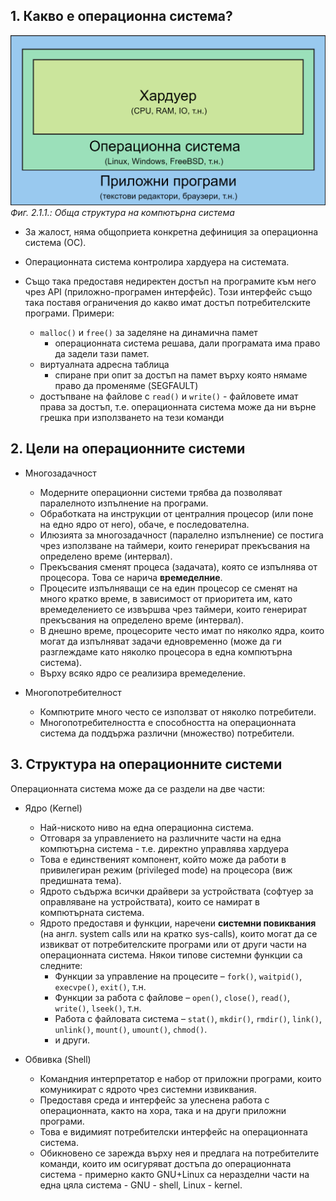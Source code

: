 ## 1. Какво е операционна система?

![Обща структура на компютърна система](./assets/computer-system-overview.png)
_Фиг. 2.1.1.: Обща структура на компютърна система_

- За жалост, няма общоприета конкретна дефиниция за операционна система (ОС).
- Операционната система контролира хардуера на системата.
- Също така предоставя недиректен достъп на програмите към него чрез API (приложно-програмен
  интерфейс). Този интерфейс също така поставя ограничения до какво имат достъп
  потребителските програми.
  Примери:

  - `malloc()` и `free()` за заделяне на динамична памет
    - операционната система решава, дали програмата има право да задели тази памет.
  - виртуалната адресна таблица
    - спиране при опит за достъп на памет върху която нямаме право да променяме
      (SEGFAULT)
  - достъпване на файлове с `read()` и `write()` - файловете имат права за достъп,
    т.е. операционната система може да ни върне грешка при използването на тези
    команди

## 2. Цели на операционните системи

- Многозадачност

  - Модерните операционни системи трябва да позволяват паралелното изпълнение
    на програми.
  - Обработката на инструкции от централния процесор (или поне на едно ядро от него),
    обаче, е последователна.
  - Илюзията за многозадачност (паралелно изпълнение) се постига чрез използване
    на таймери, които генерират прекъсвания на определено време (интервал).
  - Прекъсвания сменят процеса (задачата), която се изпълнява от процесора. Това
    се нарича **времеделние**.
  - Процесите изпълняващи се на един процесор се сменят на много кратко време,
    в зависимост от приоритета им, като времеделението се извършва чрез таймери,
    които генерират прекъсвания на определено време (интервал).
  - В днешно време, процесорите често имат по няколко ядра, които могат да изпълняват
    задачи едновременно (може да ги разглеждаме като няколко процесора в една компютърна
    система).
  - Върху всяко ядро се реализира времеделение.

- Многопотребителност
  - Компютрите много често се използват от няколко потребители.
  - Многопотребителността е способността на операционната система да поддържа различни (множество) потребители.

## 3. Структура на операционните системи

Операционната система може да се раздели на две части:

- Ядро (Kernel)

  - Най-ниското ниво на една операционна система.
  - Отговаря за управлението на различните части на една компютърна система - т.е.
    директно управлява хардуера
  - Това е единственият компонент, който може да работи в привилегиран режим (privileged
    mode) на процесора (виж предишната тема).
  - Ядрото съдържа всички драйвери за устройствата (софтуер за оправляване на устройствата),
    които се намират в компютърната система.
  - Ядрото предоставя и функции, наречени **системни повиквания** (на англ. system
    calls или на кратко sys-calls), които могат да се извикват от потребителските
    програми или от други части на операционната система. Някои типове системни
    функции са следните:
    - Функции за управление на процесите – `fork()`, `waitpid()`, `execvpe()`, `exit()`, т.н.
    - Функции за работа с файлове – `open()`, `close()`, `read()`, `write()`, `lseek()`, т.н.
    - Работа с файловата система – `stat()`, `mkdir()`, `rmdir()`, `link()`, `unlink()`, `mount()`, `umount()`, `chmod()`.
    - и други.

- Обвивка (Shell)
  - Командния интерпретатор е набор от приложни програми, които комуникират с ядрото
    чрез системни извиквания.
  - Предоставя среда и интерфейс за улеснена работа с операционната, както на хора,
    така и на други приложни програми.
  - Това е видимият потребителски интерфейс на операционната система.
  - Обикновено се зарежда върху нея и предлага на потребителите команди, които
    им осигуряват достъпа до операционната система - примерно както GNU+Linux са
    неразделни части на една цяла система - GNU - shell, Linux - kernel.
